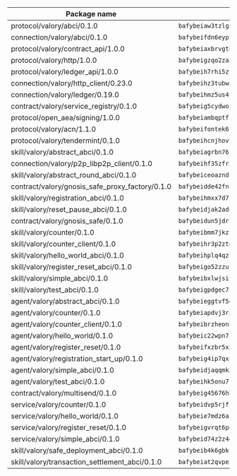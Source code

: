 | Package name                                                  | Package hash                                                  |
| ------------------------------------------------------------- | ------------------------------------------------------------- |
| protocol/valory/abci/0.1.0                                    | `bafybeiaw3tzlg3rkvnn5fcufblktmfwngmxugn4yo7pyjp76zz6aqtqcay` |
| connection/valory/abci/0.1.0                                  | `bafybeifdn6eyp7tw3pemycnuuh7e6iairmkdpsohjg2coyxkcmjwfpqavm` |
| protocol/valory/contract_api/1.0.0                            | `bafybeiaxbrvgtbdrh4lslskuxyp4awyr4whcx3nqq5yrr6vimzsxg5dy64` |
| protocol/valory/http/1.0.0                                    | `bafybeigzqo2zaakcjtzzsm6dh4x73v72xg6ctk6muyp5uq5ueb7y34fbxy` |
| protocol/valory/ledger_api/1.0.0                              | `bafybeih7rhi5zvfvwakx5ifgxsz2cfipeecsh7bm3gnudjxtvhrygpcftq` |
| connection/valory/http_client/0.23.0                          | `bafybeihz3tubwado7j3wlivndzzuj3c6fdsp4ra5r3nqixn3ufawzo3wii` |
| connection/valory/ledger/0.19.0                               | `bafybeihmz5us4ntmzvgikpkx4tththrl7zvou4uiebvletdeliidiuhi6m` |
| contract/valory/service_registry/0.1.0                        | `bafybeig5cydwoi7laokvhrlaj5qzdqcrloaldescakjnk7d7xvxveepzne` |
| protocol/open_aea/signing/1.0.0                               | `bafybeiambqptflge33eemdhis2whik67hjplfnqwieoa6wblzlaf7vuo44` |
| protocol/valory/acn/1.1.0                                     | `bafybeifontek6tvaecatoauiule3j3id6xoktpjubvuqi3h2jkzqg7zh7a` |
| protocol/valory/tendermint/0.1.0                              | `bafybeihcnjhovvyyfbkuw5sjyfx2lfd4soeocfqzxz54g67333m6nk5gxq` |
| skill/valory/abstract_abci/0.1.0                              | `bafybeiagrbn76jal52v2egtuwelcam3e2huzc6pwjtux2dh5hktxn7em3y` |
| connection/valory/p2p_libp2p_client/0.1.0                     | `bafybeihf35zfr35qsvfte4vbi7njvuzfx4httysw7owmlux53gvxh2or54` |
| skill/valory/abstract_round_abci/0.1.0                        | `bafybeiceoaznduseav4kdlygsfu7wgijwvf3xroqukfuwgl43qk6j2oqbu` |
| contract/valory/gnosis_safe_proxy_factory/0.1.0               | `bafybeidde42fncwdgkwcuztot2hx7s7qkfusmujplvvwljeylyavrgomcy` |
| skill/valory/registration_abci/0.1.0                          | `bafybeihmxx7d7rqjoch4exicy7iyqjeojjfdxcgpp65eygp474ym3jylte` |
| skill/valory/reset_pause_abci/0.1.0                           | `bafybeidjak2adqsbukdnegspwsio3igginl7y2efph2fjrrxb2bw6nfiqe` |
| contract/valory/gnosis_safe/0.1.0                             | `bafybeidun5jdrffmzpr7hquuxzfyx3nkcevaxac6cci3oyjyh72ebbrwyi` |
| skill/valory/counter/0.1.0                                    | `bafybeibmm7jkzt3wkverlhjpveob3pj7qbvd4mdasffubcfpy454koeaqq` |
| skill/valory/counter_client/0.1.0                             | `bafybeihr3p2ztqpbgzuo4xi7gwq4hjcc3khibirritnxkajaugshlzxjke` |
| skill/valory/hello_world_abci/0.1.0                           | `bafybeihplq4qz77jnd2vxnrpfqz4m5cadcq2ax6isanpuwqxxu4lbltdgu` |
| skill/valory/register_reset_abci/0.1.0                        | `bafybeigo52zzujcib4a2oywstv2eb3qpwxhkqtxyqnftqmsl6er7efijmu` |
| skill/valory/simple_abci/0.1.0                                | `bafybeibxlwjsiu5wyt65kg5db2riutdsmd7dogk3vm5dbsuugk5dgz5t7i` |
| skill/valory/test_abci/0.1.0                                  | `bafybeigpdgec7cbnuc4ugd4osgqm3lzsmsz2mwpwifwiysdttafxt4bz4u` |
| agent/valory/abstract_abci/0.1.0                              | `bafybeieggtvf5glvsntajn4xb2jh7due4nfswttubiq72gfailopahmlnq` |
| agent/valory/counter/0.1.0                                    | `bafybeiapdvj3rak3shoj24bml3nunptzd77uqvi7yymml2gcjbfsrtqm2y` |
| agent/valory/counter_client/0.1.0                             | `bafybeibrzheonnpbkihtov7e45yhs5azgo57k5ogxnykucpyv6sprufb7m` |
| agent/valory/hello_world/0.1.0                                | `bafybeic22wpn7c6cqey73ut6f3xh7cjhp6luzn3aq2cpcrq23vxr4xhq74` |
| agent/valory/register_reset/0.1.0                             | `bafybeifxzbr5x2uiv64oqzjz7sopkiofvokdkfhprczcwqn527p67ue6im` |
| agent/valory/registration_start_up/0.1.0                      | `bafybeig4ip7qxn4n63y2kzyjiea3f5jtegphevjancrrpsegwcs3n6esgm` |
| agent/valory/simple_abci/0.1.0                                | `bafybeidjaqqmk2ptbdqnpumgbelx36dcz6rnqel2xun6grcp2do7ls3qsq` |
| agent/valory/test_abci/0.1.0                                  | `bafybeihk5onu7lcrocimn3d3wo6qadjozf23j34i7jz6g4fvaajcfzmmie` |
| contract/valory/multisend/0.1.0                               | `bafybeig45676hbh4c3p3mujrrskxgxww4cxdyyginlg5rmmav6orv4gtya` |
| service/valory/counter/0.1.0                                  | `bafybeidvp5rjfjpq7ggrkh46ry4ixlh7heky2pizmorrmq4g47abixr6ca` |
| service/valory/hello_world/0.1.0                              | `bafybeie7mdz6a2popzq5yklmfqmuyekmga4inaav3evvbtworiy5dotkxu` |
| service/valory/register_reset/0.1.0                           | `bafybeigvrqt6pozc54esdnamuid3vgg7iofg22qozdfbnf7hpdfv3fm2zy` |
| service/valory/simple_abci/0.1.0                              | `bafybeid74z2z4dfmcfnpy4l4ia5mhbs4kyjdcrtd5x2oqlz3vcjrtzibxy` |
| skill/valory/safe_deployment_abci/0.1.0                       | `bafybeib4k6gbkckkjpsrmamyrsb7gfnha77zn7tsr45nrbbpj2nlh2lf3m` |
| skill/valory/transaction_settlement_abci/0.1.0                | `bafybeiat2qvpe5iqoicycza5jxn64bj7ih7ulhxuoepxmmxyedzrrtr7fe` |
